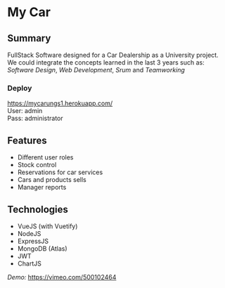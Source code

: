 # My Car

## Summary
FullStack Software designed for a Car Dealership as a University project. We could integrate the concepts learned in the last 3 years such as: *Software Design*, *Web Development*, *Srum* and *Teamworking*

### Deploy
https://mycarungs1.herokuapp.com/ <br>
User: admin <br>
Pass: administrator
## Features
- Different user roles
- Stock control
- Reservations for car services
- Cars and products sells
- Manager reports

## Technologies
- VueJS (with Vuetify)
- NodeJS
- ExpressJS
- MongoDB (Atlas)
- JWT
- ChartJS

*Demo:* https://vimeo.com/500102464